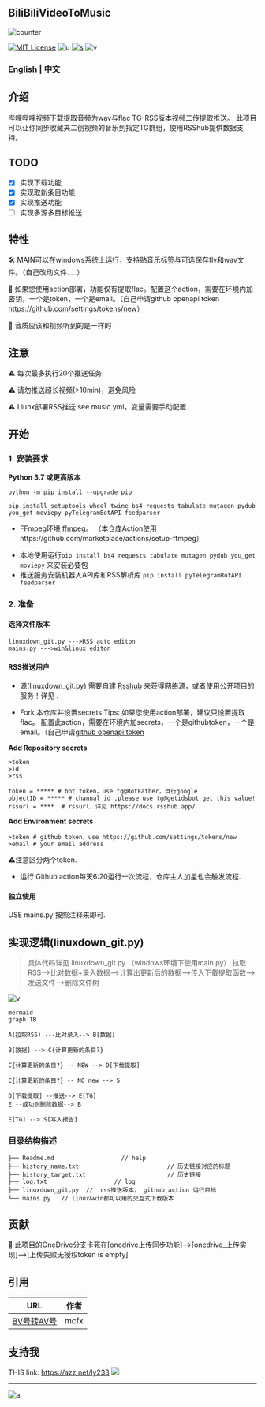 ## BiliBiliVideoToMusic
![counter](https://count.getloli.com/get/@sudoskys-github-BiliBiliVideoToMusic?theme=moebooru)

[![MIT License](https://img.shields.io/badge/LICENSE-MIT-ff69b4)](http://choosealicense.com/licenses/mit/)   ![u](https://img.shields.io/badge/USE-python-green)   [![s](https://img.shields.io/badge/Sponsor-Alipay-ff69b4)](https://azz.net/ly233)
![v](https://img.shields.io/badge/Version-1.0.2-9cf)  

### [English](README.md)  | [中文](README-CN.md) 

## 介绍

哔哩哔哩视频下载提取音频为wav与flac   TG-RSS版本视频二传提取推送。
此项目可以让你同步收藏夹二创视频的音乐到指定TG群组，使用RSShub提供数据支持。


## TODO
- [x] 实现下载功能
- [x] 实现取新条目功能
- [x] 实现推送功能
- [ ] 实现多源多目标推送

## 特性
🛠 MAIN可以在windows系统上运行，支持贴音乐标签与可选保存flv和wav文件。（自己改动文件.....）

🚧 如果您使用action部署，功能仅有提取flac。配置这个action，需要在环境内加密钥，一个是token，一个是email。（自己申请github openapi token https://github.com/settings/tokens/new）

🎤 音质应该和视频听到的是一样的

## 注意
⚠ 每次最多执行20个推送任务.

⚠ 请勿推送超长视频(>10min)，避免风险

⚠ Liunx部署RSS推送  see music.yml，变量需要手动配置.

## 开始
### 1. 安装要求

 **Python 3.7 或更高版本** 
```
python -m pip install --upgrade pip

pip install setuptools wheel twine bs4 requests tabulate mutagen pydub you_get moviepy pyTelegramBotAPI feedparser
```
- FFmpeg环境 [ffmpeg](https://ffmpeg.org/download.html#get-packages)。
（本仓库Action使用https://github.com/marketplace/actions/setup-ffmpeg）
* 本地使用运行`pip install bs4 requests tabulate mutagen pydub you_get moviepy` 来安装必要包
* 推送服务安装机器人API库和RSS解析库 `pip install pyTelegramBotAPI feedparser`

### 2. 准备

#### 选择文件版本
```
linuxdown_git.py --->RSS auto editon
mains.py --->win&linux editon
```

#### RSS推送用户
* 源(linuxdown_git.py)
需要自建 [Rsshub](https://docs.rsshub.app/) 来获得网络源，或者使用公开项目的服务！详见  .

* Fork 本仓库并设置secrets
Tips: 如果您使用action部署，建议只设置提取flac。
配置此action，需要在环境内加secrets，一个是githubtoken，一个是email。（自己申请[github openapi token](https://github.com/settings/tokens/new)

**Add Repository secrets**
```
>token 
>id 
>rss
```
```
token = ***** # bot token，use tg@BotFather，自行google
objectID = ***** # channal id ,please use tg@getidsbot get this value!
rssurl = ****  # rssurl，详见 https://docs.rsshub.app/
```

**Add Environment secrets**
```
>token # github token，use https://github.com/settings/tokens/new
>email # your email address
```

⚠注意区分两个token.

* 运行
Github action每天6:20运行一次流程，仓库主人加星也会触发流程.

#### 独立使用
USE mains.py  按照注释来即可.


## 实现逻辑(linuxdown_git.py)

>具体代码详见 linuxdown_git.py （windows环境下使用main.py）
拉取RSS-->比对数据+录入数据-->计算出更新后的数据-->传入下载提取函数-->发送文件-->删除文件树





![v](https://github.com/sudoskys/BiliBiliVideoToMusic/raw/TELE/docs/workflow.png)


```
mermaid
graph TB

A(拉取RSS) ---比对录入--> B[数据]

B[数据] --> C{计算更新的条目?}

C{计算更新的条目?} -- NEW --> D[下载提取]

C{计算更新的条目?} -- NO new --> S

D[下载提取] --推送--> E[TG]
E --成功则删除数据--> B

E[TG] --> S[写入报告]
```

### 目录结构描述
```
├── Readme.md                   // help
├── history_name.txt                         // 历史链接对应的标题
├── history_target.txt                       // 历史链接
├── log.txt                   // log
├── linuxdown_git.py  //  rss推送版本， github action 运行目标
└── mains.py   // linux&win都可以用的交互式下载版本
```

## 贡献
🚧 此项目的OneDrive分支卡死在[onedrive上传同步功能]-->[onedrive_上传实现]-->[上传失败无授权token is empty]


## 引用

| URL | 作者 |
| --- | ----------- | 
| [BV号转AV号](https://www.zhihu.com/question/381784377/answer/1099438784) | mcfx |


## 支持我
THIS link: https://azz.net/ly233
[![](https://static01.imgkr.com/temp/5808cb7e9e6340409bd07afc0e5ca723.png)](https://azz.net/ly233)

------------------------------

![a](https://tva1.sinaimg.cn/large/87c01ec7gy1fsnqqlbdzjj21kw0w07is.jpg)


